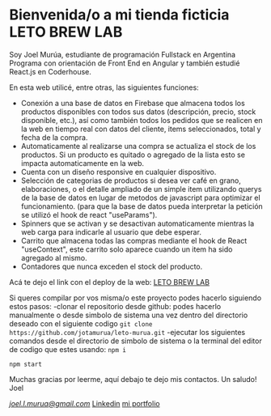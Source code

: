 # Bienvenida/o a mi tienda ficticia LETO BREW LAB

Soy Joel Murúa, estudiante de programación Fullstack en Argentina Programa con orientación de Front End en Angular y también estudié React.js en Coderhouse.

En esta web utilicé, entre otras, las siguientes funciones: 
- Conexión a una base de datos en Firebase que almacena todos los productos disponibles con todos sus datos (descripción, precio, stock disponible, etc.), así como también todos los pedidos que se realicen en la web en tiempo real con datos del cliente, items seleccionados, total y fecha de la compra.
- Automaticamente al realizarse una compra se actualiza el stock de los productos. Si un producto es quitado o agregado de la lista esto se impacta automaticamente en la web.
- Cuenta con un diseño responsive en cualquier dispositivo.
- Selección de categorias de productos si desea ver café en grano, elaboraciones, o el detalle ampliado de un simple item utilizando querys de la base de datos en lugar de metodos de javascript para optimizar el funcionamiento. (para que la base de datos pueda interpretar la petición se utilizó el hook de react "useParams").
- Spinners que se activan y se desactivan automaticamente mientras la web carga para indicarle al usuario que debe esperar.
- Carrito que almacena todas las compras mediante el hook de React "useContext", este carrito solo aparece cuando un item ha sido agregado al mismo.
- Contadores que nunca exceden el stock del producto.

Acá te dejo el link con el deploy de la web:
[LETO BREW LAB](https://letobrewlab.netlify.app/)

Si queres compilar por vos misma/o este proyecto podes hacerlo siguiendo estos pasos:
 -clonar el repositorio desde github:
 podes hacerlo manualmente o desde simbolo de sistema una vez dentro del directorio deseado con el siguiente codigo
 `git clone https://github.com/jotamurua/leto-murua.git`
-ejecutar los siguientes comandos desde el directorio de simbolo de sistema o la terminal del editor de codigo que estes usando:
`npm i`

`npm start`

Muchas gracias por leerme, aquí debajo te dejo mis contactos.
Un saludo!
Joel

*joel.l.murua@gmail.com*
[Linkedin](https://www.linkedin.com/in/joelmurua/)
[mi portfolio](https://portfoliomurua.netlify.app/)